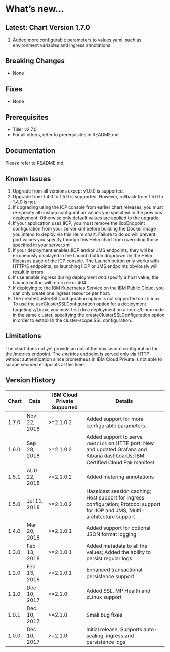 # What’s new...

## Latest: Chart Version 1.7.0

1. Added more configurable parameters to values.yaml, such as environment variables and ingress annotations.

## Breaking Changes

- None

## Fixes

- None

## Prerequisites

- Tiller v2.7.0
- For all others, refer to prerequisites in README.md

## Documentation

Please refer to README.md.

## Known Issues

1. Upgrade from all versions except v1.0.0 is supported.
1. Upgrade from 1.4.0 to 1.5.0 is supported. However, rollback from 1.5.0 to 1.4.0 is not.
1. If upgrading using the ICP console from earlier chart releases, you must re-specify all custom configuration values you specified in the previous deployment.  Otherwise only default values are applied to the upgrade.
1. If your application uses IIOP, you must remove the iiopEndpoint configuration from your server.xml before building the Docker image you intend to deploy via this Helm chart. Failure to do so will prevent port values you specify through this Helm chart from overriding those specified in your server.xml.
1. If your deployment enables IIOP and/or JMS endpoints, they will be erroneously displayed in the Launch button dropdown on the Helm Releases page of the ICP console. The Launch button only works with HTTP/S endpoints, so launching IIOP or JMS endpoints obviously will result in errors.
1. If use enable ingress during deployment _and_ specify a host value, the Launch button will return error 404.
1. If deploying to the IBM Kubernetes Service on the IBM Public Cloud, you can only create one ingress resource per host.
1. The createClusterSSLConfiguration option is not supported on z/Linux. To use the useClusterSSLConfiguration option for a deployment targeting z/Linux, you must first do a deployment on a non-z/Linux node in the same cluster, specifying the createClusterSSLConfiguration option in order to establish the cluster-scope SSL configuration.

## Limitations

The chart does not yet provide an out of the box secure configuration for the /metrics endpoint.  The /metrics endpoint is served only via HTTP without authentication since prometheus in IBM Cloud Private is not able to scrape secured endpoints at this time.

## Version History

| Chart | Date          | IBM Cloud Private Supported | Details                      |
| ----- | ------------- | --------------------------- | ---------------------------- |
| 1.7.0 | Nov 22, 2018  | >=2.1.0.2  |  Added support for more configurable parameters.
| 1.6.0 | Sep 28, 2018  | >=2.1.0.2  |  Added support to serve `/metrics` on HTTP port; New and updated Grafana and Kibana dashboards; IBM Certified Cloud Pak manifest     |
| 1.5.1 | AUG 22, 2018  | >=2.1.0.2  |  Added metering annotations                          |
| 1.5.0 | Jul 11, 2018  | >=2.1.0.2  |  Hazelcast session caching; Host support for Ingress configuration; Protocol support for IIOP and JMS; Multi-architecture support  |
| 1.4.0 | Mar 20, 2018  | >=2.1.0.1  |  Added support for optional JSON format logging    |
| 1.3.0 | Feb 13, 2018  | >=2.1.0.1  |  Added metadata to all the values; Added the ability to persist regular logs   |
| 1.2.0 | Feb 13, 2018  | >=2.1.0.1  |  Enhanced transactional persistence support          |
| 1.1.0 | Dec 10, 2017  | >=2.1.0    |  Added SSL, MP Health and zLinux support             |
| 1.0.1 | Dec 10, 2017  | >=2.1.0    |  Small bug fixes                                     |
| 1.0.0 | Dec 10, 2017  | >=2.1.0    |  Initial release; Supports auto-scaling, ingress and persistence logs |
